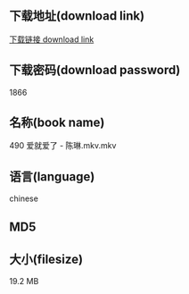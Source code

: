 ## 下载地址(download link)
[下载链接 download link](https://tutu365.netlify.app/?s=490+%E7%88%B1%E5%B0%B1%E7%88%B1%E4%BA%86+-+%E9%99%88%E7%90%B3.mkv)

## 下载密码(download password)
1866

## 名称(book name)
490 爱就爱了 - 陈琳.mkv.mkv

## 语言(language)
chinese

## MD5


## 大小(filesize)
19.2 MB
